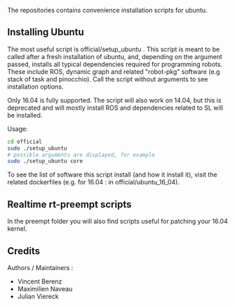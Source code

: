 The repositories contains convenience installation scripts for ubuntu.

## Installing Ubuntu

The most useful script is official/setup_ubuntu . This script is meant to be called after a fresh installation of ubuntu, and, depending on the argument passed, installs all typical dependencies required for programming robots. These include ROS, dynamic graph and related "robot-pkg" software (e.g stack of task and pinocchio). Call the script without arguments to see installation options.

Only 16.04 is fully supported. The script will also work on 14.04, but this is deprecated and will mostly install ROS and dependencies related to SL will be installed.

Usage:

```bash
cd official
sudo ./setup_ubuntu
# possible arguments are displayed, for example
sudo ./setup_ubuntu core
```


To see the list of software this script install (and how it install it), visit the related dockerfiles (e.g. for 16.04 : in official/ubuntu_16_04).

## Realtime rt-preempt scripts

In the preempt folder you will also find scripts useful for patching your 16.04 kernel.

## Credits

Authors / Maintainers :

- Vincent Berenz
- Maximilien Naveau
- Julian Viereck
